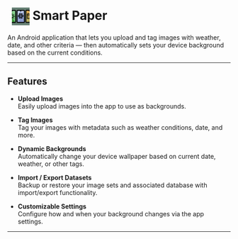 # <img src="app/src/main/ic_launcher-playstore.png" alt="App Icon" width="40" height="40" style="vertical-align:middle; margin-left:10px;"/> Smart Paper 



An Android application that lets you upload and tag images with weather, date, and other criteria — then automatically sets your device background based on the current conditions.

---

## Features

- **Upload Images**  
  Easily upload images into the app to use as backgrounds.

- **Tag Images**  
  Tag your images with metadata such as weather conditions, date, and more.

- **Dynamic Backgrounds**  
  Automatically change your device wallpaper based on current date, weather, or other tags.

- **Import / Export Datasets**  
  Backup or restore your image sets and associated database with import/export functionality.

- **Customizable Settings**  
  Configure how and when your background changes via the app settings.

---
